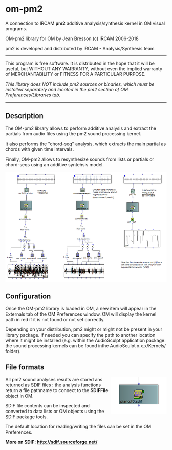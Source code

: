 # om-pm2

A connection to IRCAM **pm2** additive analysis/synthesis kernel in OM visual programs.

OM-pm2 library for OM by Jean Bresson (c) IRCAM 2006-2018

pm2 is developed and distributed by IRCAM - Analysis/Synthesis team

*************
This program is free software. It is distributed in the hope that it will be useful, but WITHOUT ANY WARRANTY, without even the implied warranty of MERCHANTABILITY or FITNESS FOR A PARTICULAR PURPOSE. 

_This library does NOT include pm2 sources or binaries, which must be installed separately and located in the pm2 section of OM Preferences/Libraries tab._

*************

## Description

The OM-pm2 library allows to perform additive analysis and extract the partials from audio files using the pm2 sound processing kernel.

It also performs the "chord-seq" analysis, which extracts the main partial as chords with given time intervals.

Finally, OM-pm2 allows to resynthesize sounds from lists or partials or chord-seqs using an additive syntehsis model.

<img src="./docs/images/om-pm2.png">


## Configuration

Once the OM-pm2 library is loaded in OM, a new item will appear in the Externals tab of the OM Preferences window. OM will display the kernel path in red if it is not found or not set correctly.

Depending on your distribution, pm2 might or might not be present in your library package. If needed you can specify the path to another location where it might be installed (e.g. within the AudioSculpt application package: the sound processing kernels can be found inthe AudioSculpt x.x.x/Kernels/ folder).

## File formats

<img src="./docs/images/sdiffile.png" align="right">

All pm2 sound analyses results are stored ans returned as [SDIF](http://sdif.sourceforge.net/)  files : the analysis functions return a file pathname to connect to the **SDIFFile** object in OM.

SDIF file contents can be inspected and converted to data lists or OM objects using the SDIF package tools.

The default location for reading/writing the files can be set in the OM Preferences.

**More on SDIF: http://sdif.sourceforge.net/**


